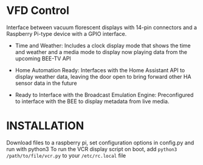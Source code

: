 # VFD Control
Interface between vacuum florescent displays with 14-pin connectors and a Raspberry Pi-type device with a GPIO interface. 

- Time and Weather: Includes a clock display mode that shows the time and weather and a media mode to display now playing data from the upcoming BEE-TV API

- Home Automation Ready: Interfaces with the Home Assistant API to display weather data, leaving the door open to bring forward other HA sensor data in the future

- Ready to Interface with the Broadcast Emulation Engine: Preconfigured to interface with the BEE to display metadata from live media.

# INSTALLATION
Download files to a raspberry pi, set configuration options in config.py and run with python3
To run the VCR display script on boot, add `python3 /path/to/file/vcr.py` to your `/etc/rc.local` file
